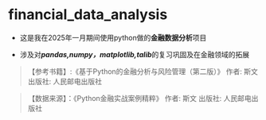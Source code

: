 # financial_data_analysis

- 这是我在2025年一月期间使用python做的**金融数据分析**项目

- 涉及对***pandas,numpy，matplotlib,talib***的复习巩固及在金融领域的拓展

> 【参考书籍】:《基于Python的金融分析与风险管理（第二版）》 作者: 斯文  出版社: 人民邮电出版社

> 【数据来源】：《Python金融实战案例精粹》 作者: 斯文  出版社: 人民邮电出版社
